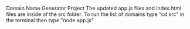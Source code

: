 Domain Name Generator Project
The updated app.js files and index.html files are inside of the src folder. To run the list of domains type "cd src" in the terminal then type "node app.js"
